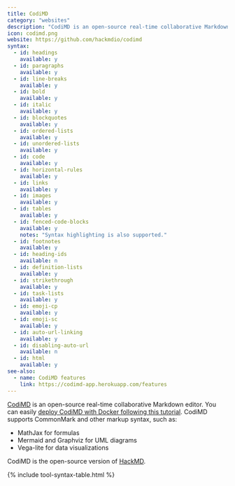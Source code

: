```yaml
---
title: CodiMD
category: "websites"
description: "CodiMD is an open-source real-time collaborative Markdown editor."
icon: codimd.png
website: https://github.com/hackmdio/codimd
syntax:
  - id: headings
    available: y
  - id: paragraphs
    available: y
  - id: line-breaks
    available: y
  - id: bold
    available: y
  - id: italic
    available: y
  - id: blockquotes
    available: y
  - id: ordered-lists
    available: y
  - id: unordered-lists
    available: y
  - id: code
    available: y
  - id: horizontal-rules
    available: y
  - id: links
    available: y
  - id: images
    available: y
  - id: tables
    available: y
  - id: fenced-code-blocks
    available: y
    notes: "Syntax highlighting is also supported."
  - id: footnotes
    available: y
  - id: heading-ids
    available: n
  - id: definition-lists
    available: y
  - id: strikethrough
    available: y
  - id: task-lists
    available: y
  - id: emoji-cp
    available: y
  - id: emoji-sc
    available: y
  - id: auto-url-linking
    available: y
  - id: disabling-auto-url
    available: n
  - id: html
    available: y
see-also:
  - name: CodiMD features
    link: https://codimd-app.herokuapp.com/features
---
```


[CodiMD](https://github.com/hackmdio/codimd) is an open-source real-time collaborative Markdown editor. You can easily [deploy CodiMD with Docker following this tutorial](https://hackmd.io/c/codimd-documentation/%2Fs%2Fcodimd-docker-deployment). CodiMD supports CommonMark and other markup syntax, such as:

- MathJax for formulas
- Mermaid and Graphviz for UML diagrams
- Vega-lite for data visualizations

CodiMD is the open-source version of [HackMD](/tools/hackmd/).

{% include tool-syntax-table.html %}
